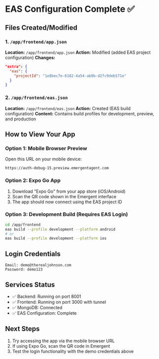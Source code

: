 # EAS Configuration Complete ✅

## Files Created/Modified

### 1. `/app/frontend/app.json`
**Location:** `/app/frontend/app.json`
**Action:** Modified (added EAS project configuration)
**Changes:**
```json
"extra": {
  "eas": {
    "projectId": "1e8bec7e-6182-4a54-ab0b-d2fc9deb571e"
  }
}
```

### 2. `/app/frontend/eas.json`
**Location:** `/app/frontend/eas.json`
**Action:** Created (EAS build configuration)
**Content:** Contains build profiles for development, preview, and production

## How to View Your App

### Option 1: Mobile Browser Preview
Open this URL on your mobile device:
```
https://auth-debug-15.preview.emergentagent.com
```

### Option 2: Expo Go App
1. Download "Expo Go" from your app store (iOS/Android)
2. Scan the QR code shown in the Emergent interface
3. The app should now connect using the EAS project ID

### Option 3: Development Build (Requires EAS Login)
```bash
cd /app/frontend
eas build --profile development --platform android
# or
eas build --profile development --platform ios
```

## Login Credentials
```
Email: demo@therealjohnson.com
Password: demo123
```

## Services Status
- ✅ Backend: Running on port 8001
- ✅ Frontend: Running on port 3000 with tunnel
- ✅ MongoDB: Connected
- ✅ EAS Configuration: Complete

## Next Steps
1. Try accessing the app via the mobile browser URL
2. If using Expo Go, scan the QR code in Emergent
3. Test the login functionality with the demo credentials above

